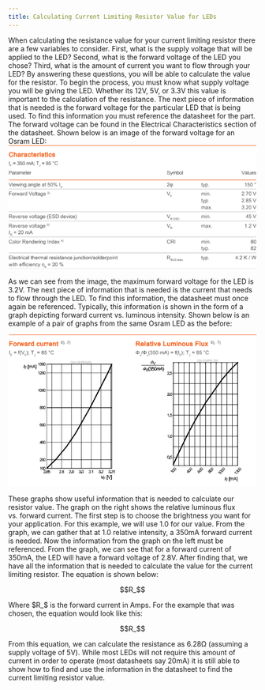 ```yaml
---
title: Calculating Current Limiting Resistor Value for LEDs
---
```


When calculating the resistance value for your current limiting resistor there are a few variables to consider. First, what is the supply voltage that will be applied to the LED? Second, what is the forward voltage of the LED you chose? Third, what is the amount of current you want to flow through your LED? By answering these questions, you will be able to calculate the value for the resistor. To begin the process, you must know what supply voltage you will be giving the LED. Whether its 12V, 5V, or 3.3V this value is important to the calculation of the resistance. The next piece of information that is needed is the forward voltage for the particular LED that is being used. To find this information you must reference the datasheet for the part. The forward voltage can be found in the Electrical Characteristics section of the datasheet. Shown below is an image of the forward voltage for an Osram LED: ![](./figures/image1.png)

As we can see from the image, the maximum forward voltage for the LED is 3.2V. The next piece of information that is needed is the current that needs to flow through the LED. To find this information, the datasheet must once again be referenced. Typically, this information is shown in the form of a graph depicting forward current vs. luminous intensity. Shown below is an example of a pair of graphs from the same Osram LED as the before:

![](./figures/image2.png)

These graphs show useful information that is needed to calculate our resistor value. The graph on the right shows the relative luminous flux vs. forward current. The first step is to choose the brightness you want for your application. For this example, we will use 1.0 for our value. From the graph, we can gather that at 1.0 relative intensity, a 350mA forward current is needed. Now the information from the graph on the left must be referenced. From the graph, we can see that for a forward current of 350mA, the LED will have a forward voltage of 2.8V. After finding that, we have all the information that is needed to calculate the value for the current limiting resistor. The equation is shown below:

$$R_$$

Where $R_$ is the forward current in Amps. For the example that was chosen, the equation would look like this:

$$R_$$

From this equation, we can calculate the resistance as 6.28Ω (assuming a supply voltage of 5V). While most LEDs will not require this amount of current in order to operate (most datasheets say 20mA) it is still able to show how to find and use the information in the datasheet to find the current limiting resistor value.
